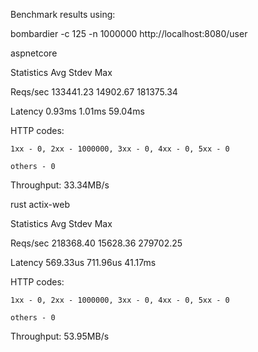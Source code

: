 
Benchmark results using:

bombardier -c 125 -n 1000000 http://localhost:8080/user

aspnetcore

Statistics        Avg      Stdev        Max

  Reqs/sec    133441.23   14902.67  181375.34
  
  Latency        0.93ms     1.01ms    59.04ms
  
  HTTP codes:
  
    1xx - 0, 2xx - 1000000, 3xx - 0, 4xx - 0, 5xx - 0
    
    others - 0
    
  Throughput:    33.34MB/s
  

rust actix-web

Statistics        Avg      Stdev        Max

  Reqs/sec    218368.40   15628.36  279702.25
  
  Latency      569.33us   711.96us    41.17ms
  
  HTTP codes:
  
    1xx - 0, 2xx - 1000000, 3xx - 0, 4xx - 0, 5xx - 0
    
    others - 0
    
  Throughput:    53.95MB/s

